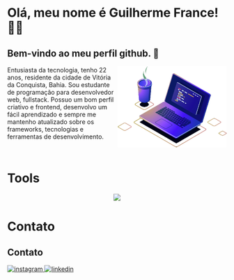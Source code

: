 
# Olá, meu nome é <strong>Guilherme France!</strong> 👋🏽

## Bem-vindo ao meu perfil github. 🔭

<img src="https://raw.githubusercontent.com/GuilhermeFrance/Source/main/image/computer.png" alt="ilustração de um computador" min-width="250px" max-width="250px" width="250px" align="right">

<p align="left"> Entusiasta da tecnologia, tenho 22 anos, residente da cidade de Vitória da Conquista, Bahia. Sou estudante de programação para desenvolvedor web, fullstack. Possuo um bom perfil criativo e frontend, desenvolvo um fácil aprendizado e sempre me mantenho atualizado sobre os frameworks, tecnologias e ferramentas de desenvolvimento.
</p>

<br/>

  #


# Tools
<p align="center">
  <a href="https://skillicons.dev">
    <img src="https://skillicons.dev/icons?i=js,css,ts,tailwind,react,vue,nodejs,nestjs,figma,ai,ps, " />
  </a>
</p>
 
#
# Contato

<h2>Contato</h2>
<div>
  <a href="https://www.instagram.com/g_france07?igsh=MWViNHk5MmR4aGk5Yw==">
  <img src="https://img.shields.io/badge/Instagram-E4405F?style=for-the-badge&logo=instagram&logoColor=white" alt="instagram" />
</a>
<a href="https://www.linkedin.com/in/guilherme-france-de-oliveira-santos-9435aa360/">
  <img src="https://img.shields.io/badge/LinkedIn-0077B5?style=for-the-badge&logo=linkedin&logoColor=white" alt="linkedin" />
</a>
</div>


